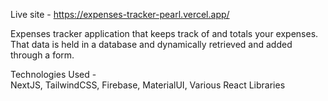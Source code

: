 Live site - https://expenses-tracker-pearl.vercel.app/ <br/> 

Expenses tracker application that keeps track of and totals your expenses. That data is held in a database and dynamically retrieved and added through a form.
<br/>

Technologies Used - <br/>
NextJS, TailwindCSS, Firebase, MaterialUI, Various React Libraries
